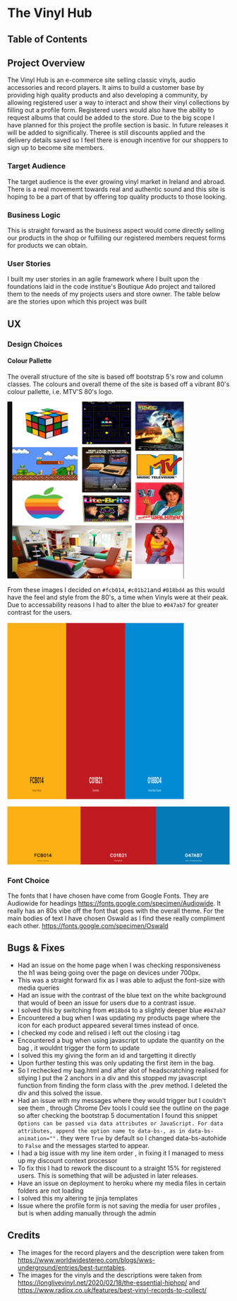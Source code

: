 # The Vinyl Hub

## Table of Contents

## Project Overview
The Vinyl Hub is an e-commerce site selling classic vinyls, audio accessories and record players.
It aims to build a customer base by providing high quality products and also developing a community,
by allowing registered user a way to interact and show their vinyl collections by filling out a profile form.
Registered users would also have the ability to request albums that could be added to the store. Due to the big scope
I have planned for this project the profile section is basic. In future releases it will be added to significally.
Theree is still discounts applied and the delivery details saved so I feel there is enough incentive for our shoppers to sign up
to become site members.

### Target Audience

The target audience is the ever growing vinyl market in Ireland and abroad.
There is a real movememt towards real and authentic sound and this site is hoping to be a part of that 
by offering top quality products to those looking.

### Business Logic

This is straight forward as the business aspect would come directly selling our products in 
the shop or fulfiiling our registered members request forms for products we can obtain.


### User Stories 
I built my user stories in an agile framework where I built upon the foundations laid in 
the code institue's Boutique Ado project and tailored them to the needs of my projects users and store owner.
The table below are the stories upon which this project was built

## UX

### Design Choices 

#### Colour Pallette

The overall structure of the site is based off bootstrap 5's row and column classes.
The colours and overall theme of the site is based off a vibrant 80's colour pallette, i.e. MTV'S 80's logo.

![80s brand inspiration](media/1980s-brand-inspiration_1_400x400.png)

From these images I decided on `#fcb014`, `#c01b21`and `#018bd4` as this would have the feel and style from the 80's,
a time when Vinyls were at their peak. Due to accessability reasons I had to alter the blue to `#047ab7` for greater contrast for the users.

![colour pallette](media/mtv-80s-color-scheme_400x400.png)

![update color pallette](media/new_color_palette.png)

### Font Choice

The fonts that I have chosen have come from Google Fonts.
They are Audiowide for headings https://fonts.google.com/specimen/Audiowide.
It really has an 80s vibe off the font that goes with the overall theme.
For the main bodies of text I have chosen Oswald as I find these really compliment each other. https://fonts.google.com/specimen/Oswald






## Bugs & Fixes 

* Had an issue on the home page when I was checking responsiveness the h1 was being going over the page on devices under 700px.
* This was a straight forward fix as I was able to adjust the font-size with media queries
* Had an issue with the contrast of the blue text on the white background that would of been an issue 
for users due to a contrast issue.
* I solved this by switching from `#018bd4` to a slightly deeper blue `#047ab7`
* Encountered a bug when I was updating my products page where the icon for each product appeared several times instead of once.
* I checked my code and relised i left out the closing i tag
* Encountered a bug when using javascript to update the quantity on the bag , it wouldnt trigger the form to update
* I solved this my giving the form an id and targetting it directly
* Upon further testing this was only updating the first item in the bag.
* So I rechecked my bag.html and after alot of headscratching realised for stlying I put the 2 anchors in a div and this stopped my javascript function from finding the form class with the .prev method. I deleted the div and this solved the issue.
* Had an issue with my messages where they would trigger but I couldn't see them , through Chrome Dev tools I could see the outline on the page
so after checking the bootstrap 5 documentation I found this snippet `Options can be passed via data attributes or JavaScript. For data attributes, append the option name to data-bs-, as in data-bs-animation="".` they were `True` by default so I changed data-bs-autohide to `False` and the messages started to appear.
* I had a big issue with my line item order , in fixing it I managed to mess up my discount context processor 
* To fix this I had to rework the discount to a straight 15% for registered users. This is something that will be adjusted in later releases.
* Have an issue on deployment to heroku where my media files in certain folders are not loading
*  I solved this my altering te jinja templates
* Issue where the profile form is not saving the media for user profiles , but is when adding manually through the admin


## Credits 

* The images for the record players and the description were taken from https://www.worldwidestereo.com/blogs/wws-underground/entries/best-turntables.
* The images for the vinyls and the descriptions were taken from https://longlivevinyl.net/2020/02/18/the-essential-hiphop/ and https://www.radiox.co.uk/features/best-vinyl-records-to-collect/